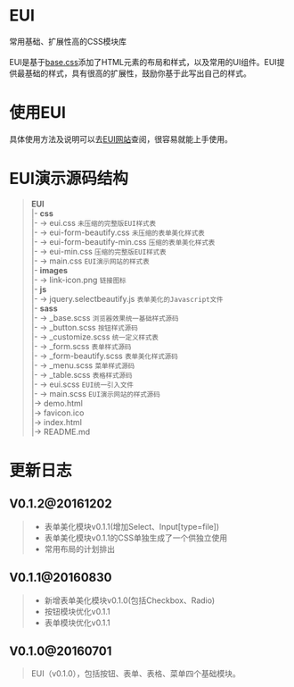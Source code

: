 # EUI
常用基础、扩展性高的CSS模块库<br><br>
EUI是基于<a href="https://github.com/rockyxia/base" target="_blank">base.css</a>添加了HTML元素的布局和样式，以及常用的UI组件。EUI提供最基础的样式，具有很高的扩展性，鼓励你基于此写出自己的样式。
# 使用EUI
具体使用方法及说明可以去<a href="http://rockyxia.github.io/eui/" target="_blank">EUI网站</a>查阅，很容易就能上手使用。
# EUI演示源码结构
> **EUI**<br>
> |- **css**<br>
> |- -> eui.css <code>未压缩的完整版EUI样式表</code><br>
> |- -> eui-form-beautify.css <code>未压缩的表单美化样式表</code><br>
> |- -> eui-form-beautify-min.css <code>压缩的表单美化样式表</code><br>
> |- -> eui-min.css <code>压缩的完整版EUI样式表</code><br>
> |- -> main.css <code>EUI演示网站的样式表</code><br>
> |- **images**<br>
> |- -> link-icon.png <code>链接图标</code><br>
> |- **js**<br>
> |- -> jquery.selectbeautify.js <code>表单美化的Javascript文件</code><br>
> |- **sass**<br>
> |- -> _base.scss <code>浏览器效果统一基础样式源码</code><br>
> |- -> _button.scss <code>按钮样式源码</code><br>
> |- -> _customize.scss <code>统一定义样式表</code><br>
> |- -> _form.scss <code>表单样式源码</code><br>
> |- -> _form-beautify.scss <code>表单美化样式源码</code><br>
> |- -> _menu.scss <code>菜单样式源码</code><br>
> |- -> _table.scss <code>表格样式源码</code><br>
> |- -> eui.scss <code>EUI统一引入文件</code><br>
> |- -> main.scss <code>EUI演示网站的样式源码</code><br>
> |-> demo.html<br>
> |-> favicon.ico<br>
> |-> index.html<br>
> |-> README.md<br>

# 更新日志

## V0.1.2@20161202
> * 表单美化模块v0.1.1(增加Select、Input[type=file])
> * 表单美化模块v0.1.1的CSS单独生成了一个供独立使用
> * 常用布局的计划排出

## V0.1.1@20160830
> * 新增表单美化模块v0.1.0(包括Checkbox、Radio)
> * 按钮模块优化v0.1.1
> * 表单模块优化v0.1.1

## V0.1.0@20160701
> EUI（v0.1.0），包括按钮、表单、表格、菜单四个基础模块。